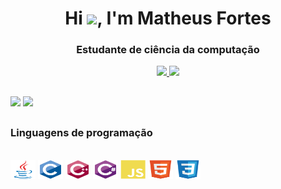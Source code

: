 <h1 align="center">Hi <img src="https://raw.githubusercontent.com/kaueMarques/kaueMarques/master/hi.gif" width="30px">, I'm Matheus Fortes</h1>
<h3 align="center">Estudante de ciência da computação</h3>

<div align="center">
  <a href="https://github.com/MatheusFortes7">
  <img height="180em" src="https://github-readme-stats.vercel.app/api?username=MatheusFortes7&show_icons=true&theme=dark&include_all_commits=true&count_private=true"/>
  <img height="180em" src="https://github-readme-stats.vercel.app/api/top-langs/?username=MatheusFortes7&layout=compact&langs_count=7&theme=dark"/>
</div>
  
##
  
<div>
  <a href="https://www.linkedin.com/in/matheus-fortes-29a798207/" target="_blank"><img src="https://img.shields.io/badge/LinkedIn-0077B5?style=for-the-badge&logo=linkedin&logoColor=white" target="_blank"></a>
 	<a href="https://www.instagram.com/mfortesv/" target="_blank"><img src="https://img.shields.io/badge/Instagram-E4405F?style=for-the-badge&logo=instagram&logoColor=white" target="_blank"></a>
  </div>
  
##
  <h3 >Linguagens de programação</h3>
<div style="display: inline_block"><br>
  <img align="center" alt="Matheus-Csharp" height="30" width="40" src="https://raw.githubusercontent.com/devicons/devicon/master/icons/java/java-original.svg">
  <img align="center" alt="Matheus-Python" height="30" width="40" src="https://raw.githubusercontent.com/devicons/devicon/master/icons/c/c-original.svg">
  <img align="center" alt="Matheus-Python" height="30" width="40" src="https://raw.githubusercontent.com/devicons/devicon/master/icons/cplusplus/cplusplus-original.svg">
  <img align="center" alt="Matheus-Csharp" height="30" width="40" src="https://raw.githubusercontent.com/devicons/devicon/master/icons/csharp/csharp-original.svg">
  <img align="center" alt="Matheus-Js" height="30" width="40" src="https://raw.githubusercontent.com/devicons/devicon/master/icons/javascript/javascript-plain.svg">
  <img align="center" alt="Matheus-HTML" height="30" width="40" src="https://raw.githubusercontent.com/devicons/devicon/master/icons/html5/html5-original.svg">
  <img align="center" alt="Matheus-CSS" height="30" width="40" src="https://raw.githubusercontent.com/devicons/devicon/master/icons/css3/css3-original.svg">
</div>

